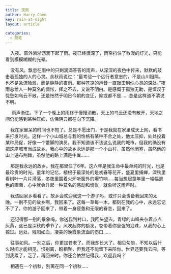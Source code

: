 ```yaml
---
title: 夜雨
author: Harry Chen
key: rain-at-night
layout: article

categories:
  - 随笔
---
```



      入夜。窗外淅淅沥沥下起了雨。夜已经很深了，雨帘挡住了散漫的灯光，只能看到模模糊糊的光晕。

    没有风。飘忽在雨中的只剩滴滴答答的雨声，从深深的夜色中传来，默默的敲击着孤独的人的心灵。余秋雨说过：“最考验一个远行者意志的，不是山川阻隔，也不是急流险滩，而是静静的夜雨。那种苍凉的声音一直敲击到你心灵的深处。”夜雨总给人一种莫名的惆怅，挥之不去，又说不明白。是感慨于孤独无助，是慨叹于忧愁如乌云不散，还是怅然于明日今朝的变迁，抑或都不是……总是这样道不清说不明。

     雨声渐住。下了一个晚上的雨终于慢慢消散，天上的乌云还没有散开，天地之间仍能感到某种压抑，仿佛阴云都在向下沉降。

    我在家里呆的时间也不短了。总是不愿出门，于是我就在家里成天上网，看书来打发时光。这样一个小山城总与我的性格有某种不合之处，他太压抑，处处投着某种局促，好像一个蹩脚的演员。我不知道该不该这么说我的城市，但我的确没有把这座城市当成故乡。我心中的故乡永远是那一个小山村，虽然他闭塞，虽然他的山上遍布荆棘，虽然他的路上满是牛粪……

    那是我永远的故乡。我在那里住了6年。这六年是我生命中最单纯的时光，也是最珍贵的时光。童年的记忆，植根于最深处的是初春等花开，盛夏里捕蝉，深秋里看树叶一片片滑落，冬夜里围着火炉听窗外的爆竹响…..每当想起童年里一幅幅退色的画面，心中就会升起一种莫名的感动和惆怅，就象听这雨声时。

    我该回家乡看看了。故乡会欢迎我这一个游子吗，或许只会责备我回来的太晚。一别不见的故乡啊，我回来了。这每一草每一木，都刻在我的心中，永远忘记不了了。你的游子回来了，带着一身疲惫和无限的眷恋，回来了。

    还记得那一别的景象吗，你送我到村口，我回头望去，青绿的山峰夹杂着点点灰黄，这已是深秋的季节了。风吹起你的额发，卷带着你坚强的泪珠，从我的心上掠过。远处，残阳如血，凄美的晚霞象流血的伤口……

    往事如风。一别之后，你更加苍老了。而我却长大了。相见匆匆，不知以后什么时间才能相见。恨别离，盼相聚，但我还不能留下来陪你。世界还要我去闯，等到我累了，乏了，再回来时，你还会依然记得我，欢迎我吗？

    相遇在一个初秋，别离在同一个初秋…..
